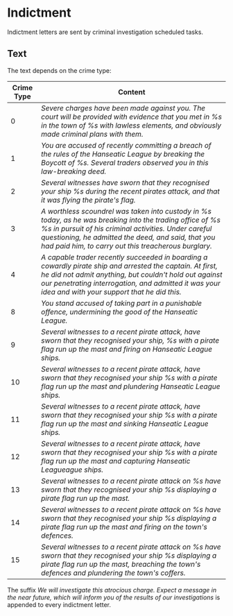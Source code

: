 # Indictment
Indictment letters are sent by criminal investigation scheduled tasks.

## Text
The text depends on the crime type:

|Crime Type|Content|
|-|-|
|0|*Severe charges have been made against you. The court will be provided with evidence that you met in %s in the town of %s with lawless elements, and obviously made criminal plans with them.*|
|1|*You are accused of recently committing a breach of the rules of the Hanseatic League by breaking the Boycott of %s. Several traders observed you in this law-breaking deed.*|
|2|*Several witnesses have sworn that they recognised your ship %s during the recent pirates attack, and that it was flying the pirate's flag.*|
|3|*A worthless scoundrel was taken into custody in %s today, as he was breaking into the trading office of %s %s in pursuit of his criminal activities. Under careful questioning, he admitted the deed, and said, that you had paid him, to carry out this treacherous burglary.*|
|4|*A capable trader recently succeeded in boarding a cowardly pirate ship and arrested the captain. At first, he did not admit anything, but couldn't hold out against our penetrating interrogation, and admitted it was your idea and with your support that he did this.*|
|8|*You stand accused of taking part in a punishable offence, undermining the good of the Hanseatic League.*|
|9|*Several witnesses to a recent pirate attack, have sworn that they recognised your ship, %s with a pirate flag run up the mast and firing on Hanseatic League ships.*|
|10|*Several witnesses to a recent pirate attack, have sworn that they recognised your ship %s with a pirate flag run up the mast and plundering Hanseatic League ships.*|
|11|*Several witnesses to a recent pirate attack, have sworn that they recognised your ship %s with a pirate flag run up the mast and sinking Hanseatic League ships.*|
|12|*Several witnesses to a recent pirate attack, have sworn that they recognised your ship %s with a pirate flag run up the mast and capturing Hanseatic Leagueague ships.*|
|13|*Several witnesses to a recent pirate attack on %s have sworn that they recognised your ship %s displaying a pirate flag run up the mast.*|
|14|*Several witnesses to a recent pirate attack on %s have sworn that they recognised your ship %s displaying a pirate flag run up the mast and firing on the town's defences.*|
|15|*Several witnesses to a recent pirate attack on %s have sworn that they recognised your ship %s displaying a pirate flag run up the mast, breaching the town's defences and plundering the town's coffers.*|

The suffix *We will investigate this atrocious charge. Expect a message in the near future, which will inform you of the results of our investigations* is appended to every indictment letter.
